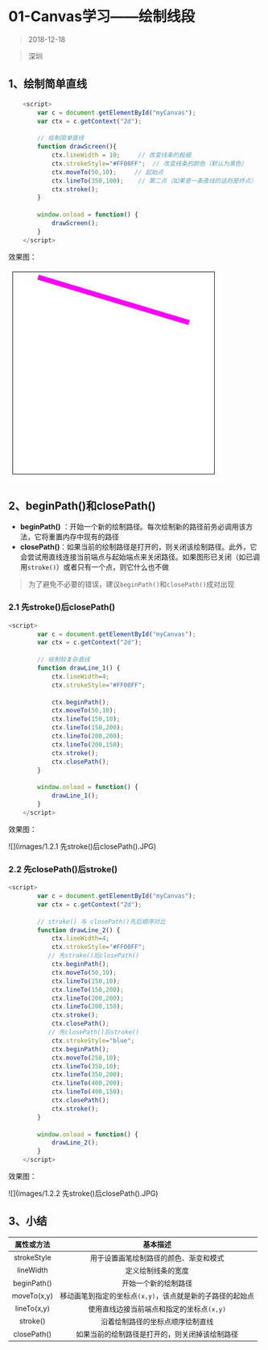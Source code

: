 # 01-Canvas学习——绘制线段

> 2018-12-18

> 深圳



## 1、绘制简单直线

```js
    <script>
        var c = document.getElementById("myCanvas");
        var ctx = c.getContext("2d");

        // 绘制简单直线
        function drawScreen(){
            ctx.lineWidth = 10;     // 改变线条的粗细
            ctx.strokeStyle="#FF00FF";  // 改变线条的颜色（默认为黑色）
            ctx.moveTo(50,10);     // 起始点
            ctx.lineTo(350,100);    // 第二点（如果是一条直线的话则是终点）
            ctx.stroke();
        }

        window.onload = function() {
            drawScreen();
        }
    </script>
```

效果图：

![](images/1.1绘制简单直线.JPG)

## 2、beginPath()和closePath()

- **beginPath()** ：开始一个新的绘制路径。每次绘制新的路径前务必调用该方法，它将重置内存中现有的路径
- **closePath()**：如果当前的绘制路径是打开的，则关闭该绘制路径。此外，它会尝试用直线连接当前端点与起始端点来关闭路径。如果图形已关闭（如已调用`stroke()`）或者只有一个点，则它什么也不做

> 为了避免不必要的错误，建议`beginPath()`和`closePath()`成对出现

### 2.1 先stroke()后closePath()

```js
<script>
        var c = document.getElementById("myCanvas");
        var ctx = c.getContext("2d");

        // 绘制较复杂直线
        function drawLine_1() {
            ctx.lineWidth=4;
            ctx.strokeStyle="#FF00FF";
            
            ctx.beginPath();
            ctx.moveTo(50,10);
            ctx.lineTo(150,10);
            ctx.lineTo(150,200);
            ctx.lineTo(200,200);
            ctx.lineTo(200,150);
            ctx.stroke();
            ctx.closePath();
        }

        window.onload = function() {
            drawLine_1();
        }
    </script>
```



效果图：

![](images/1.2.1 先stroke()后closePath().JPG)

### 2.2 先closePath()后stroke()

```js
<script>
        var c = document.getElementById("myCanvas");
        var ctx = c.getContext("2d");

        // stroke() 与 closePath()先后顺序对比
        function drawLine_2() {
            ctx.lineWidth=4;
            ctx.strokeStyle="#FF00FF";
		   // 先stroke()后closePath()
            ctx.beginPath();
            ctx.moveTo(50,10);
            ctx.lineTo(150,10);
            ctx.lineTo(150,200);
            ctx.lineTo(200,200);
            ctx.lineTo(200,150);
            ctx.stroke();
            ctx.closePath();
		   // 先closePath()后stroke()
            ctx.strokeStyle="blue";
            ctx.beginPath();
            ctx.moveTo(250,10);
            ctx.lineTo(350,10);
            ctx.lineTo(350,200);
            ctx.lineTo(400,200);
            ctx.lineTo(400,150);
            ctx.closePath();
            ctx.stroke();
        }

        window.onload = function() {
            drawLine_2();
        }
    </script>
```

效果图：

![](images/1.2.2 先stroke()后closePath().JPG)

## 3、小结

| 属性或方法  |                         基本描述                          |
| :---------: | :-------------------------------------------------------: |
| strokeStyle |          用于设置画笔绘制路径的颜色、渐变和模式           |
|  lineWidth  |                    定义绘制线条的宽度                     |
| beginPath() |                   开始一个新的绘制路径                    |
| moveTo(x,y) | 移动画笔到指定的坐标点`(x,y)`，该点就是新的子路径的起始点 |
| lineTo(x,y) |         使用直线边接当前端点和指定的坐标点`(x,y)`         |
|  stroke()   |             沿着绘制路径的坐标点顺序绘制直线              |
| closePath() |      如果当前的绘制路径是打开的，则关闭掉该绘制路径       |

